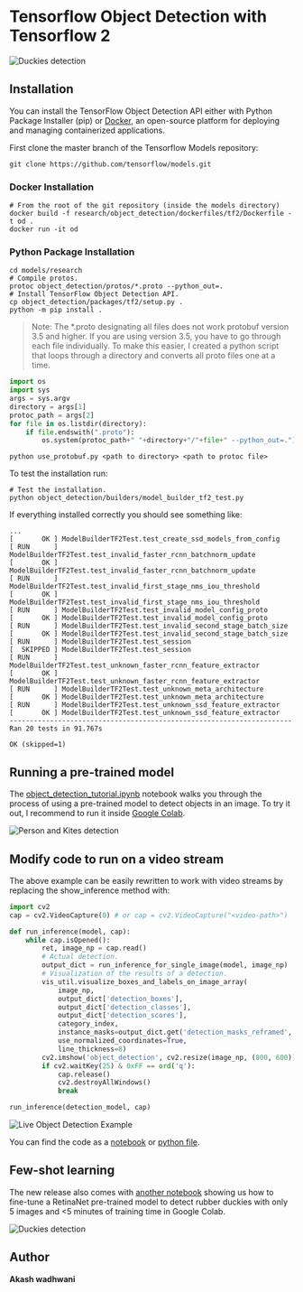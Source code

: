 # Tensorflow Object Detection with Tensorflow 2

![Duckies detection](doc/duckies_test.gif)



## Installation

You can install the TensorFlow Object Detection API either with Python Package Installer (pip) or [Docker](https://www.docker.com/), an open-source platform for deploying and managing containerized applications. 

First clone the master branch of the Tensorflow Models repository:

```
git clone https://github.com/tensorflow/models.git
```

### Docker Installation

```
# From the root of the git repository (inside the models directory)
docker build -f research/object_detection/dockerfiles/tf2/Dockerfile -t od .
docker run -it od
```

### Python Package Installation

```
cd models/research
# Compile protos.
protoc object_detection/protos/*.proto --python_out=.
# Install TensorFlow Object Detection API.
cp object_detection/packages/tf2/setup.py .
python -m pip install .
```

> Note: The *.proto designating all files does not work protobuf version 3.5 and higher. If you are using version 3.5, you have to go through each file individually. To make this easier, I created a python script that loops through a directory and converts all proto files one at a time.

```python
import os
import sys
args = sys.argv
directory = args[1]
protoc_path = args[2]
for file in os.listdir(directory):
    if file.endswith(".proto"):
        os.system(protoc_path+" "+directory+"/"+file+" --python_out=.")
```

```
python use_protobuf.py <path to directory> <path to protoc file>
```

To test the installation run:

```
# Test the installation.
python object_detection/builders/model_builder_tf2_test.py
```

If everything installed correctly you should see something like:

```
...
[       OK ] ModelBuilderTF2Test.test_create_ssd_models_from_config
[ RUN      ] ModelBuilderTF2Test.test_invalid_faster_rcnn_batchnorm_update
[       OK ] ModelBuilderTF2Test.test_invalid_faster_rcnn_batchnorm_update
[ RUN      ] ModelBuilderTF2Test.test_invalid_first_stage_nms_iou_threshold
[       OK ] ModelBuilderTF2Test.test_invalid_first_stage_nms_iou_threshold
[ RUN      ] ModelBuilderTF2Test.test_invalid_model_config_proto
[       OK ] ModelBuilderTF2Test.test_invalid_model_config_proto
[ RUN      ] ModelBuilderTF2Test.test_invalid_second_stage_batch_size
[       OK ] ModelBuilderTF2Test.test_invalid_second_stage_batch_size
[ RUN      ] ModelBuilderTF2Test.test_session
[  SKIPPED ] ModelBuilderTF2Test.test_session
[ RUN      ] ModelBuilderTF2Test.test_unknown_faster_rcnn_feature_extractor
[       OK ] ModelBuilderTF2Test.test_unknown_faster_rcnn_feature_extractor
[ RUN      ] ModelBuilderTF2Test.test_unknown_meta_architecture
[       OK ] ModelBuilderTF2Test.test_unknown_meta_architecture
[ RUN      ] ModelBuilderTF2Test.test_unknown_ssd_feature_extractor
[       OK ] ModelBuilderTF2Test.test_unknown_ssd_feature_extractor
----------------------------------------------------------------------
Ran 20 tests in 91.767s

OK (skipped=1)
```

## Running a pre-trained model

The [object_detection_tutorial.ipynb](https://github.com/tensorflow/models/blob/master/research/object_detection/colab_tutorials/object_detection_tutorial.ipynb) notebook walks you through the process of using a pre-trained model to detect objects in an image. To try it out, I recommend to run it inside [Google Colab](https://colab.sandbox.google.com/github/tensorflow/models/blob/master/research/object_detection/colab_tutorials/colab_tutorials/object_detection_tutorial.ipynb).

![Person and Kites detection](doc/kites_detections_output.jpg)

## Modify code to run on a video stream

The above example can be easily rewritten to work with video streams by replacing the show_inference method with:

```python
import cv2
cap = cv2.VideoCapture(0) # or cap = cv2.VideoCapture("<video-path>")

def run_inference(model, cap):
    while cap.isOpened():
        ret, image_np = cap.read()
        # Actual detection.
        output_dict = run_inference_for_single_image(model, image_np)
        # Visualization of the results of a detection.
        vis_util.visualize_boxes_and_labels_on_image_array(
            image_np,
            output_dict['detection_boxes'],
            output_dict['detection_classes'],
            output_dict['detection_scores'],
            category_index,
            instance_masks=output_dict.get('detection_masks_reframed', None),
            use_normalized_coordinates=True,
            line_thickness=8)
        cv2.imshow('object_detection', cv2.resize(image_np, (800, 600)))
        if cv2.waitKey(25) & 0xFF == ord('q'):
            cap.release()
            cv2.destroyAllWindows()
            break

run_inference(detection_model, cap)
```

![Live Object Detection Example](doc/live_object_detection_example.png)

You can find the code as a [notebook](live_object_detection.ipynb) or [python file](detect_from_webcam.py).

## Few-shot learning

The new release also comes with [another notebook](https://github.com/tensorflow/models/blob/master/research/object_detection/colab_tutorials/eager_few_shot_od_training_tf2_colab.ipynb) showing us how to fine-tune a RetinaNet pre-trained model to detect rubber duckies with only 5 images and <5 minutes of training time in Google Colab.

![Duckies detection](doc/duckies_test.gif)

## Author
 **Akash wadhwani**

